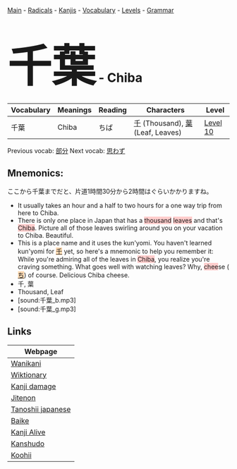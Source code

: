 <style> bigfont {font-size: 100px}</style>
[Main](../README.md) -
[Radicals](../radicals.md) -
[Kanjis](../kanjis.md) -
[Vocabulary](../vocabulary.md) -
[Levels](../levels.md) -
[Grammar](../grammar.md)
# <bigfont> 千葉</bigfont> - Chiba 

| Vocabulary | Meanings | Reading | Characters | Level |
| --- | --- | --- | --- | --- |
| 千葉 | Chiba | ちば |  [千](../kanjis/千.md) (Thousand), [葉](../kanjis/葉.md) (Leaf, Leaves) | [Level 10](../levels/wk_level10.md) |

Previous vocab: [部分](部分.md) Next vocab: [思わず](思わず.md) 

## Mnemonics:
ここから千葉までだと、片道1時間30分から2時間はぐらいかかりますね。
* It usually takes an hour and a half to two hours for a one way trip from here to Chiba.
* There is only one place in Japan that has a <span style="background-color:#ffcccb"> thousand</span> <span style="background-color:#ffcccb"> leaves</span> and that's <span style="background-color:#ffcccb"> Chiba</span>. Picture all of those leaves swirling around you on your vacation to Chiba. Beautiful.
* This is a place name and it uses the kun'yomi. You haven't learned kun'yomi for <span style="background-color:#fed8b1"> [千](https://jisho.org/search/千)</span> yet, so here's a mnemonic to help you remember it:<br />While you're admiring all of the leaves in <span style="background-color:#ffcccb"> Chiba</span>, you realize you're craving something. What goes well with watching leaves? Why, <span style="background-color:#ffcccb"> chee</span>se (<span style="background-color:#fed8b1"> [ち](https://jisho.org/search/ち)</span>) of course. Delicious Chiba cheese.
* 千, 葉
* Thousand, Leaf
* [sound:千葉_b.mp3]
* [sound:千葉_g.mp3]


## Links 

| Webpage |
| --- |
| [Wanikani          ](https://www.wanikani.com/kanji/千葉) |
| [Wiktionary        ](https://en.wiktionary.org/wiki/千葉) |
| [Kanji damage      ](http://www.kanjidamage.com/kanji/search?utf8=✓&q=千葉) |
| [Jitenon           ](https://jitenon.com/kanji/千葉) |
| [Tanoshii japanese ](https://www.tanoshiijapanese.com/dictionary/kanji.cfm?k=千葉) |
| [Baike             ](https://baike.baidu.com/item/千葉) |
| [Kanji Alive       ](https://app.kanjialive.com/千葉) |
| [Kanshudo          ](https://www.kanshudo.com/searchmn?q=千葉) |
| [Koohii            ](https://kanji.koohii.com/study/kanji/千葉) |
